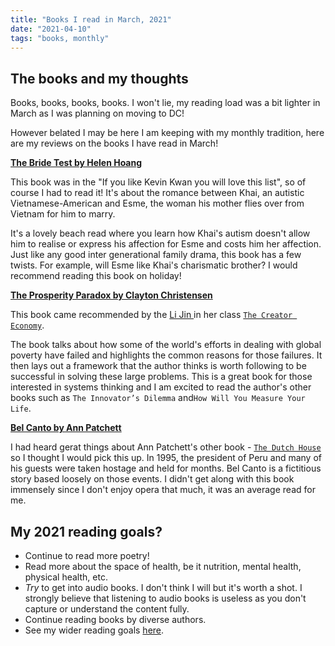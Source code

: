 ```yaml
---
title: "Books I read in March, 2021"
date: "2021-04-10"
tags: "books, monthly"
---
```


## The books and my thoughts

Books, books, books, books. I won't lie, my reading load was a bit lighter in March as I was planning on moving to DC!

However belated I may be here I am keeping with my monthly tradition, here are my reviews on the books I have read in March!

**[The Bride Test by Helen Hoang](https://www.goodreads.com/book/show/39338454-the-bride-test)**

This book was in the "If you like Kevin Kwan you will love this list", so of course I had to read it! It's about the romance between Khai, an autistic Vietnamese-American and Esme, the woman his mother flies over from Vietnam for him to marry. 

It's a lovely beach read where you learn how Khai's autism doesn't allow him to realise or express his affection for Esme and costs him her affection. Just like any good inter generational family drama, this book has a few twists. For example, will Esme like Khai's charismatic brother? 
I would recommend reading this book on holiday!

**[The Prosperity Paradox by Clayton Christensen](https://www.goodreads.com/en/book/show/37868583)**

This book came recommended by the [Li Jin ](https://twitter.com/ljin18) in her class [`The Creator Economy`](https://creatoreconomycourse.com/).

The book talks about how some of the world's efforts in dealing with global poverty have failed and highlights the common reasons for those failures. It then lays out a framework that the author thinks is worth following to be successful in solving these large problems. This is a great book for those interested in systems thinking and I am excited to read the author's other books such as `The Innovator’s Dilemma` and`How Will You Measure Your Life`.

**[Bel Canto by Ann Patchett](https://www.goodreads.com/book/show/5826.Bel_Canto)**

I had heard gerat things about Ann Patchett's other book - [`The Dutch House`](https://www.goodreads.com/book/show/44318414-the-dutch-house) so I thought I would pick this up. 
In 1995, the president of Peru and many of his guests were taken hostage and held for months. Bel Canto is a fictitious story based loosely on those events. I didn't get along with this book immensely since I don't enjoy opera that much, it was an average read for me. 


## My 2021 reading goals?

- Continue to read more poetry!
- Read more about the space of health, be it nutrition, mental health, physical health, etc.
- _Try_ to get into audio books. I don't think I will but it's worth a shot. I strongly believe that listening to audio books is useless as you don't capture or understand the content fully. 
- Continue reading books by diverse authors. 
- See my wider reading goals [here](/reading-goals.md).
